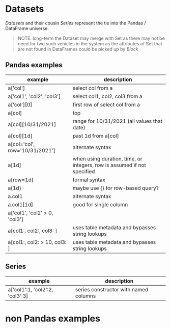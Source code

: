 # Datasets
_Datasets_ and their cousin _Series_ represent the tie into the Pandas / DataFrame universe.  

> NOTE: long-term the Dataset may merge with Set as there may not be need for two such vehicles in the system as the attributes of Set that are not found in DataFrames could be picked up by _Block_


## Pandas examples
   
example | description
--- | ---
a['col']              | select col from a
a['col1', 'col2', 'col3'] | select col1, col2, col3 from a
a['col'][0]           | first row of select col from a
a[col] | top        | top from a[col]
a[col][10/31/2021]  | range for 10/31/2021 (all values that date)
a[col][1d]          | past 1d from a[col]
a[col='col', row='10/31/2021']  | alternate syntax
a[1d]               | when using duration, time, or integers, row is assumed if not specified
a[row=1d]           | formal syntax
a{1d}               | maybe use {} for row-based query?
a.col1              | alternate syntax
a.col1[1d]          | good for single column
a['col1', 'col2' > 0, 'col3'] |
a[col1:, col2:, col3: ]  | uses table metadata and bypasses string lookups
a[col1:, col2: > 10, col3: ]  | uses table metadata and bypasses string lookups

## Series
example | description
--- | ---
a['col1':1, 'col2':2, 'col3':3] | series constructor with named columns


# non Pandas examples

